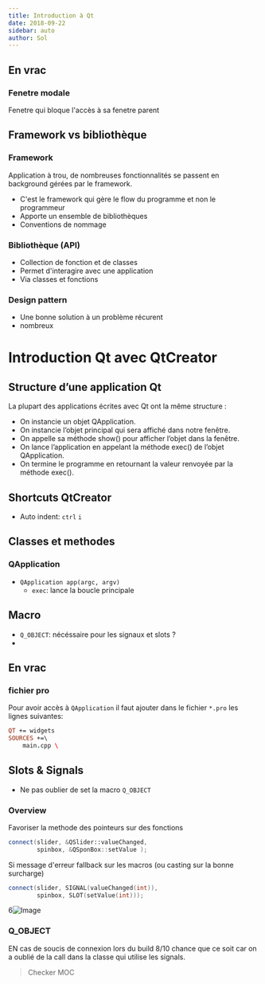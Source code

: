 ```yaml
---
title: Introduction à Qt
date: 2018-09-22
sidebar: auto
author: Sol
---
```


## En vrac

### Fenetre modale
Fenetre qui bloque l'accès à sa fenetre parent

## Framework vs bibliothèque
### Framework
Application à trou, de nombreuses fonctionnalités se passent en background gérées par le framework.

* C'est le framework qui gère le flow du programme et non le programmeur
* Apporte un ensemble de bibliothèques
* Conventions de nommage




### Bibliothèque (API)
* Collection de fonction et de classes
* Permet d'interagire avec une application
* Via classes et fonctions


### Design pattern
* Une bonne solution à un problème récurent
* nombreux


# Introduction Qt avec QtCreator

## Structure d’une application Qt
La plupart des applications écrites avec Qt ont la même structure :
* On instancie un objet QApplication.
* On instancie l’objet principal qui sera affiché dans notre fenêtre.
* On appelle sa méthode show() pour afficher l’objet dans la fenêtre.
* On lance l’application en appelant la méthode exec() de l’objet QApplication.
* On termine le programme en retournant la valeur renvoyée par la méthode exec().

## Shortcuts QtCreator
* Auto indent: `ctrl` `i`

## Classes et methodes
### QApplication
* `QApplication app(argc, argv)`
  * `exec`: lance la boucle principale

## Macro
* `Q_OBJECT`: nécéssaire pour les signaux et slots ?
* 


## En vrac
### fichier pro
Pour avoir accès à `QApplication` il faut ajouter dans le fichier `*.pro` les lignes suivantes:

```pro
QT += widgets
SOURCES +=\
    main.cpp \
```



## Slots & Signals
* Ne pas oublier  de set la macro `Q_OBJECT`

### Overview
Favoriser la methode des pointeurs sur des fonctions 
```cpp
connect(slider, &QSlider::valueChanged, 
        spinbox, &QSponBox::setValue );
```

Si message d'erreur fallback sur les macros (ou casting sur la bonne surcharge)
```cpp
connect(slider, SIGNAL(valueChanged(int)),
        spinbox, SLOT(setValue(int)));
```

6![Image](https://i.imgur.com/90y8O2R.png)


### Q_OBJECT
EN cas de soucis de connexion lors du build 8/10 chance que ce soit car on a oublié de la call dans la classe qui utilise les signals.

> Checker MOC
